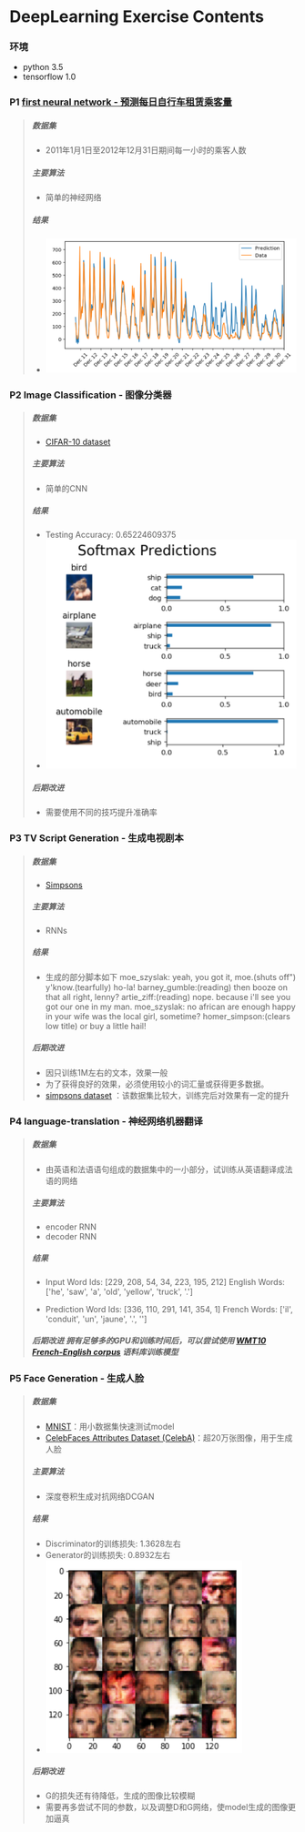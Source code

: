 # DeepLearning Exercise Contents

### 环境
- python 3.5
- tensorflow 1.0


### P1  [first neural network - 预测每日自行车租赁乘客量](https://github.com/ljh20/DL_exercise/tree/master/first_neural_network)
> ##### 数据集
> - 2011年1月1日至2012年12月31日期间每一小时的乘客人数
> ##### 主要算法
> - 简单的神经网络
> ##### 结果
> -  ![Alt text](./预测每日自行车租赁乘客量的结果.png)

### P2  Image Classification - 图像分类器

> ##### 数据集
> - [CIFAR-10 dataset](https://www.cs.toronto.edu/~kriz/cifar.html)
> ##### 主要算法
> - 简单的CNN
> ##### 结果
> - Testing Accuracy: 0.65224609375
> - ![Alt text](./图像分类器的结果.png)
> 
> ##### 后期改进
> - 需要使用不同的技巧提升准确率

### P3  TV Script Generation - 生成电视剧本

> ##### 数据集
> - [Simpsons](https://www.kaggle.com/wcukierski/the-simpsons-by-the-data)
> 
> ##### 主要算法
> - RNNs
> ##### 结果
> - 生成的部分脚本如下 moe_szyslak: yeah, you got it, moe.(shuts off") y'know.(tearfully) ho-la! barney_gumble:(reading) then booze on that
> all right, lenny? artie_ziff:(reading) nope. because i'll see you got
> our one in my man. moe_szyslak: no african are enough happy in your
> wife was the local girl, sometime? homer_simpson:(clears low title) or
> buy a little hail!
> ##### 后期改进
> - 因只训练1M左右的文本，效果一般
> - 为了获得良好的效果，必须使用较小的词汇量或获得更多数据。
> -  [simpsons dataset](https://www.kaggle.com/wcukierski/the-simpsons-by-the-data)
> ：该数据集比较大，训练完后对效果有一定的提升

### P4  language-translation - 神经网络机器翻译

> ##### 数据集
> - 由英语和法语语句组成的数据集中的一小部分，试训练从英语翻译成法语的网络
> ##### 主要算法
> - encoder RNN
> - decoder RNN
> ##### 结果
> - Input   Word Ids:      [229, 208, 54, 34, 223, 195, 212]   English Words: ['he', 'saw', 'a', 'old', 'yellow', 'truck', '.']
> 
> - Prediction   Word Ids:      [336, 110, 291, 141, 354, 1]   French Words: ['il', 'conduit', 'un', 'jaune', '.', '<EOS>']
> ##### 后期改进 拥有足够多的GPU和训练时间后，可以尝试使用 [WMT10 French-English corpus](http://www.statmt.org/wmt10/training-giga-fren.tar) 语料库训练模型

### P5  Face Generation - 生成人脸

> ##### 数据集
> - [MNIST](http://yann.lecun.com/exdb/mnist/)：用小数据集快速测试model
> - [CelebFaces Attributes Dataset (CelebA)](http://mmlab.ie.cuhk.edu.hk/projects/CelebA.html)：超20万张图像，用于生成人脸
> ##### 主要算法
> - 深度卷积生成对抗网络DCGAN
> ##### 结果
> - Discriminator的训练损失: 1.3628左右
> - Generator的训练损失: 0.8932左右
> - ![Alt text](./生成人脸的结果.png)
> ##### 后期改进
> - G的损失还有待降低，生成的图像比较模糊
> - 需要再多尝试不同的参数，以及调整D和G网络，使model生成的图像更加逼真
